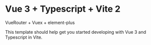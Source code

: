 # Vue 3 + Typescript + Vite 2

VueRouter + Vuex + element-plus

This template should help get you started developing with Vue 3 and Typescript in Vite.
